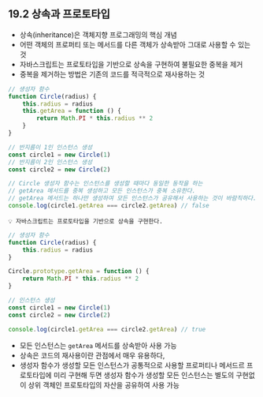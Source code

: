 ## 19.2 상속과 프로토타입

- 상속(inheritance)은 객체지향 프로그래밍의 핵심 개념
- 어떤 객체의 프로퍼티 또는 메서드를 다른 객체가 상속받아 그대로 사용할 수 있는 것
- 자바스크립트는 프로토타입을 기반으로 상속을 구현하여 불필요한 중복을 제거
- 중복을 제거하는 방법은 기존의 코드를 적극적으로 재사용하는 것

```js
// 생성자 함수
function Circle(radius) {
    this.radius = radius
    this.getArea = function () {
        return Math.PI * this.radius ** 2
    }
}

// 반지름이 1인 인스턴스 생성
const circle1 = new Circle(1)
// 반지름이 2인 인스턴스 생성
const circle2 = new Circle(2)

// Circle 생성자 함수는 인스턴스를 생성할 때마다 동일한 동작을 하는
// getArea 메서드를 중복 생성하고 모든 인스턴스가 중복 소유한다.
// getArea 메서드는 하나만 생성하여 모든 인스턴스가 공유해서 사용하는 것이 바람직하다.
console.log(circle1.getArea === circle2.getArea) // false
```

```
💡 자바스크립트는 프로토타입을 기반으로 상속을 구현한다.
```

```js
// 생성자 함수
function Circle(radius) {
    this.radius = radius
}

Circle.prototype.getArea = function () {
    return Math.PI * this.radius ** 2
}

// 인스턴스 생성
const circle1 = new Circle(1)
const circle2 = new Circle(2)

console.log(circle1.getArea === circle2.getArea) // true
```
- 모든 인스턴스는 `getArea` 메서드를 상속받아 사용 가능
- 상속은 코드의 재사용이란 관점에서 매우 유용하다,
- 생성자 함수가 생성할 모든 인스턴스가 공통적으로 사용할 프로퍼티나 메서드르 프로토타입에 미리 구현해 두면 생성자 함수가 생성할 모든 인스턴스는 별도의 구현없이 상위 객체인 프로토타입의 자산을 공유하여 사용 가능